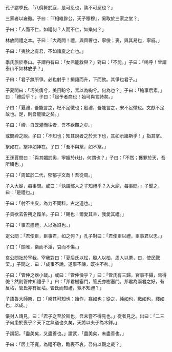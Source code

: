 孔子謂季氏，「八佾舞於庭，是可忍也，孰不可忍也？」

三家者以雍徹。子曰：「『相維辟公，天子穆穆』，奚取於三家之堂？」

子曰：「人而不仁，如禮何？人而不仁，如樂何？」

林放問禮之本。子曰：「大哉問！禮，與齊奢也，寧儉；喪，與其易也，寧戚。」

子曰：「夷狄之有君，不如諸夏之亡也。」

季氏旅於泰山。子謂冉有曰：「女弗能救與？」對曰：「不能。」子曰：「嗚呼！曾謂泰山不如林放乎？」

子曰：「君子無所爭。必也射乎！揖讓而升，下而飲。其爭也君子。」

子夏問曰：「巧笑倩兮，美目盼兮，素以為絢兮。何為也？」子曰：「繪事后素。」曰：「禮后乎？」子曰：「起予者商也！始可與言詩矣。」

子曰：「夏禮，吾能言之，杞不足徵也；殷禮，吾能言之，宋不足徵也。文獻不足故也。足，則吾能徵之矣。」

子曰：「禘，自既灌而往者，吾不欲觀之矣。」

或問禘之說。子曰：「不知也；知其說者之於天下也，其如示諸斯乎！」指其掌。

祭如在，祭神如神在。子曰：「吾不與祭，如不祭。」

王孫賈問曰：「與其媚於奧，寧媚於(灶)，何謂也？」子曰：「不然；獲罪於天，吾所禱也。」

子曰：「周監於二代，郁郁乎文哉！吾從周。」

子入大廟，每事問。或曰：「孰謂鄹人之子知禮乎？入大廟，每事問。」子聞之，曰：「是禮也。」

子曰：「射不主皮，為力不同科，古之道也。」

子貢欲去告朔之餼羊。子曰：「賜也！爾愛其羊，我愛其禮。」

子曰：「事君盡禮，人以為諂也。」

定公問：「君使臣，臣事君，如之何？」孔子對曰：「君使臣以禮，臣事君以忠。」

子曰：「關睢，樂而不淫，哀而不傷。」

哀公問社於宰我。宰我對曰：「夏后氏以松，殷人以柏，周人以栗，曰，使民戰栗。」子聞之，曰：「成事不說，遂事不諫，既往不咎。」

子曰：「管仲之器小哉。」或曰：「管仲儉乎？」曰：「管氏有三歸，官事不攝，焉得儉？然則管仲知禮乎？」曰：「邦君樹塞門，管氏亦樹塞門。邦君為兩君之好，有反坫，管氏亦有反坫。管氏而知禮，孰不知禮？」

子語魯大師樂，曰：「樂其可知也：始作，翕如也；從之，純如也，繳如也，繹如也，以成。」

儀封人請見，曰：「君子之至於斯也，吾未嘗不得見也。」從者見之。出曰：「二三子何患於喪乎？天下之無道也久矣，天將以夫子為木鐸。」

子謂韶，「盡美矣，又盡善也。」謂武，「盡美矣，未盡善也。」

子曰：「居上不寬，為禮不敬，臨喪不哀，吾何以觀之哉？」
